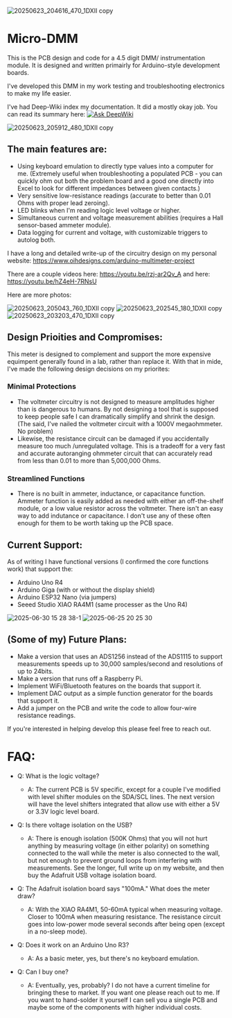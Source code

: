 ![20250623_204616_470_1DXII copy](https://github.com/user-attachments/assets/606b6dc2-5ae6-4be6-a74b-a8d9c2276296)


# Micro-DMM

This is the PCB design and code for a 4.5 digit DMM/ instrumentation module. It is designed and written primairly for Arduino-style development boards.

I've developed this DMM in my work testing and troubleshooting electronics to make my life easier. 

I've had Deep-Wiki index my documentation. It did a mostly okay job. You can read its summary here:
[![Ask DeepWiki](https://deepwiki.com/badge.svg)](https://deepwiki.com/oihdesigns/Micro-DMM)


![20250623_205912_480_1DXII copy](https://github.com/user-attachments/assets/18e67b72-3f34-445f-8bca-6235bc45dc89)

## The main features are:

- Using keyboard emulation to directly type values into a computer for me. (Extremely useful when troubleshooting a populated PCB - you can quickly ohm out both the problem board and a good one directly into Excel to look for different impedances between given contacts.)
- Very sensitive low-resistance readings (accurate to better than 0.01 Ohms with proper lead zeroing).
- LED blinks when I'm reading logic level voltage or higher.
- Simultaneous current and voltage measurement abilities (requires a Hall sensor-based ammeter module). 
- Data logging for current and voltage, with customizable triggers to autolog both.

I have a long and detailed write-up of the circuitry design on my personal website: https://www.oihdesigns.com/arduino-multimeter-project

There are a couple videos here:
https://youtu.be/rzj-ar2Qv_A
and here:
https://youtu.be/hZ4eH-7RNsU

Here are more photos:

![20250623_205043_760_1DXII copy](https://github.com/user-attachments/assets/1e8d43a8-2d98-4d29-bcc4-4436717be3c0)
![20250623_202545_180_1DXII copy](https://github.com/user-attachments/assets/012b9ef7-557c-4ccc-9eac-9cd608fcdfd7)
![20250623_203203_470_1DXII copy](https://github.com/user-attachments/assets/2eb9bdcf-79eb-4e2a-9211-deb4775e8079)

## Design Prioities and Compromises:
This meter is designed to complement and support the more expensive equimpent generally found in a lab, rather than replace it. With that in mide, I've made the following design decisions on my priorites:

### Minimal Protections
- The voltmeter circuitry is not designed to measure amplitudes higher than is dangerous to humans. By not designing a tool that is supposed to keep people safe I can dramatically simplify and shrink the design. (The said, I've nailed the voltmeter circuit with a 1000V megaohmmeter. No problem)
- Likewise, the resistance circuit can be damaged if you accidentally measure too much /unregulated voltage. This is a tradeoff for a very fast and accurate autoranging ohmmeter circuit that can accurately read from less than 0.01 to more than 5,000,000 Ohms. 

### Streamlined Functions
- There is no built in ammeter, inductance, or capacitance function. Ammeter function is easily added as needed with either an off-the-shelf module, or a low value resistor across the voltmeter. There isn't an easy way to add indutance or capacitance. I don't use any of these often enough for them to be worth taking up the PCB space.  

## Current Support:
As of writing I have functional versions (I confirmed the core functions work) that support the:
- Arduino Uno R4
- Arduino Giga (with or without the display shield)
- Arduino ESP32 Nano (via jumpers)
- Seeed Studio XIAO RA4M1 (same processer as the Uno R4) 

![2025-06-30 15 28 38-1](https://github.com/user-attachments/assets/d1df3a64-35a9-4641-99ba-be2e2ba61623)
![2025-06-25 20 25 30](https://github.com/user-attachments/assets/2e6708fb-ebba-4c70-9a25-8d26cee135b0)



## (Some of my) Future Plans:
- Make a version that uses an ADS1256 instead of the ADS1115 to support measurements speeds up to 30,000 samples/second and resolutions of up to 24bits.
- Make a version that runs off a Raspberry Pi.
- Implement WiFi/Bluetooth features on the boards that support it.
- Implement DAC output as a simple function generator for the boards that support it.
- Add a jumper on the PCB and write the code to allow four-wire resistance readings.

If you're interested in helping develop this please feel free to reach out. 

# FAQ:
- Q: What is the logic voltage?
  - A:  The current PCB is 5V specific, except for a couple I've modified with level shifter modules on the SDA/SCL lines. The next version will have the level shifters integrated that allow use with either a 5V or 3.3V logic level board. 

- Q: Is there voltage isolation on the USB?
  - A: There is enough isolation (500K Ohms) that you will not hurt anything by measuring voltage (in either polarity) on something connected to the wall while the meter is also connected to the wall, but not enough to prevent ground loops from interfering with measurements. See the longer, full write up on my website, and then buy the Adafruit USB voltage isolation board.


- Q: The Adafruit isolation board says "100mA." What does the meter draw?
  - A: With the XIAO RA4M1, 50-60mA typical when measuring voltage. Closer to 100mA when measuring resistance. The resistance circuit goes into low-power mode several seconds after being open (except in a no-sleep mode).

- Q: Does it work on an Arduino Uno R3?
  - A: As a basic meter, yes, but there's no keyboard emulation.    

- Q: Can I buy one?
  - A: Eventually, yes, probably? I do not have a current timeline for bringing these to market. If you want one please reach out to me. If you want to hand-solder it yourself I can sell you a single PCB and maybe some of the components with higher individual costs.
 


